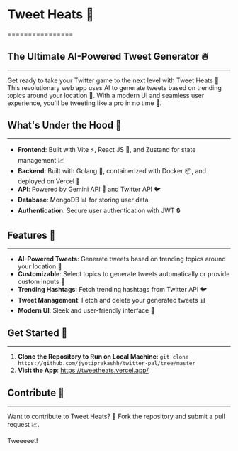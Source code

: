 # Tweet Heats 🚀
================

## The Ultimate AI-Powered Tweet Generator 🔥
---------------------------------------------

Get ready to take your Twitter game to the next level with Tweet Heats 🚀 This revolutionary web app uses AI to generate tweets based on trending topics around your location 📍. With a modern UI and seamless user experience, you'll be tweeting like a pro in no time 🤩.

## What's Under the Hood 🤔
---------------------------

* **Frontend**: Built with Vite ⚡️, React JS 🤖, and Zustand for state management 📈
* **Backend**: Built with Golang 🐹, containerized with Docker 📦, and deployed on Vercel 🚀
* **API**: Powered by Gemini API 🔮 and Twitter API 🐦
* **Database**: MongoDB 📊 for storing user data
* **Authentication**: Secure user authentication with JWT 🔒

## Features 🎉
------------

* **AI-Powered Tweets**: Generate tweets based on trending topics around your location 📍
* **Customizable**: Select topics to generate tweets automatically or provide custom inputs 📝
* **Trending Hashtags**: Fetch trending hashtags from Twitter API 🐦
* **Tweet Management**: Fetch and delete your generated tweets 📊
* **Modern UI**: Sleek and user-friendly interface 🤩

## Get Started 🚀
-----------------

1. **Clone the Repository to Run on Local Machine**: `git clone https://github.com/jyotiprakashh/twitter-pal/tree/master`
2. **Visit the App**: https://tweetheats.vercel.app/


## Contribute 🤝
----------------

Want to contribute to Tweet Heats? 🤔 Fork the repository and submit a pull request 📈.


Tweeeeet!
